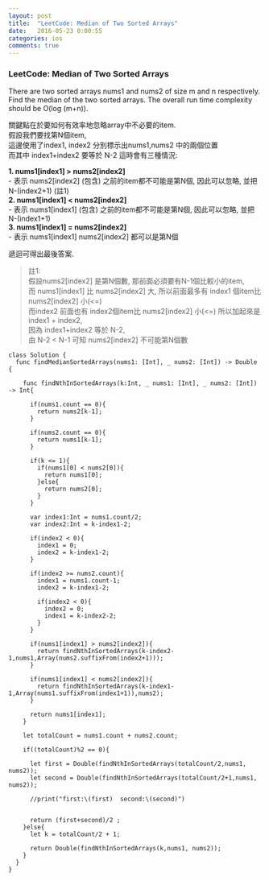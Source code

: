 ```yaml
---
layout: post
title:  "LeetCode: Median of Two Sorted Arrays"
date:   2016-05-23 0:00:55
categories: ios
comments: true
---
```

###  LeetCode: Median of Two Sorted Arrays

There are two sorted arrays nums1 and nums2 of size m and n respectively. Find the median of the two sorted arrays. The overall run time complexity should be O(log (m+n)).

關鍵點在於要如何有效率地忽略array中不必要的item.  
假設我們要找第N個item,  
這邊使用了index1, index2 分別標示出nums1,nums2 中的兩個位置  
而其中 index1+index2 要等於 N-2
這時會有三種情況:  

**1. nums1[index1] > nums2[index2]**  
    - 表示 nums2[index2] \(包含) 之前的item都不可能是第N個, 因此可以忽略, 並把N-(index2+1)  (註1)  
**2. nums1[index1] < nums2[index2]**  
    - 表示 nums1[index1] \(包含) 之前的item都不可能是第N個, 因此可以忽略, 並把N-(index1+1)  
**3. nums1[index1] = nums2[index2]**  
    - 表示 nums1[index1] nums2[index2] 都可以是第N個  

遞迴可得出最後答案.

> 註1:  
> 假設nums2[index2] 是第N個數, 那前面必須要有N-1個比較小的item,   
> 而 nums1[index1] 比 nums2[index2] 大, 所以前面最多有 index1 個item比 nums2[index2] 小(<=)   
> 而index2 前面也有 index2個item比 nums2[index2] 小(<=)
> 所以加起來是 index1 + index2,  
> 因為 index1+index2 等於 N-2,  
> 由 N-2 < N-1 可知 nums2[index2] 不可能第N個數



```obj-c  
class Solution {
  func findMedianSortedArrays(nums1: [Int], _ nums2: [Int]) -> Double {
    
    func findNthInSortedArrays(k:Int, _ nums1: [Int], _ nums2: [Int]) -> Int{

      if(nums1.count == 0){
        return nums2[k-1];
      }
      
      if(nums2.count == 0){
        return nums1[k-1];
      }
      
      if(k <= 1){
        if(nums1[0] < nums2[0]){
          return nums1[0];
        }else{
          return nums2[0];
        }
      }
      
      var index1:Int = nums1.count/2;
      var index2:Int = k-index1-2;
      
      if(index2 < 0){
        index1 = 0;
        index2 = k-index1-2;
      }
      
      if(index2 >= nums2.count){
        index1 = nums1.count-1;
        index2 = k-index1-2;
        
        if(index2 < 0){
          index2 = 0;
          index1 = k-index2-2;
        }
      }

      if(nums1[index1] > nums2[index2]){
        return findNthInSortedArrays(k-index2-1,nums1,Array(nums2.suffixFrom(index2+1)));
      }
      
      if(nums1[index1] < nums2[index2]){
        return findNthInSortedArrays(k-index1-1,Array(nums1.suffixFrom(index1+1)),nums2);
      }
      
      return nums1[index1];
    }
    
    let totalCount = nums1.count + nums2.count;
    
    if((totalCount)%2 == 0){
      
      let first = Double(findNthInSortedArrays(totalCount/2,nums1, nums2));
      let second = Double(findNthInSortedArrays(totalCount/2+1,nums1, nums2));
      
      //print("first:\(first)  second:\(second)")
      
      
      return (first+second)/2 ;
    }else{
      let k = totalCount/2 + 1;
      
      return Double(findNthInSortedArrays(k,nums1, nums2));
    }
  }
}

```  
